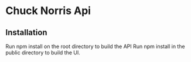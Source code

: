 # Chuck Norris Api
## Installation
Run npm install on the root directory to build the API
Run npm install in the public directory to build the UI. 
